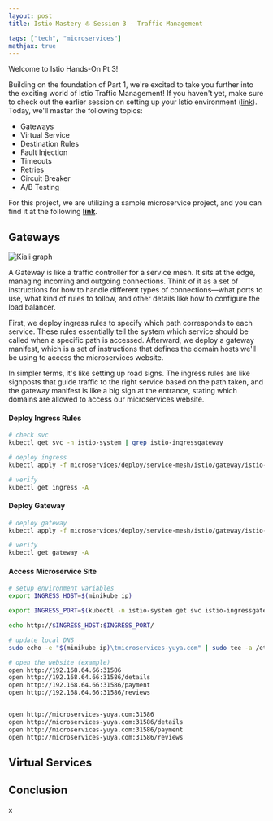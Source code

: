 ```yaml
---
layout: post
title: Istio Mastery ⛵ Session 3 - Traffic Management

tags: ["tech", "microservices"]
mathjax: true
---
```


Welcome to Istio Hands-On Pt 3! 

Building on the foundation of Part 1, we're excited to take you further into the exciting world of Istio Traffic Management! If you haven't yet, make sure to check out the earlier session on setting up your Istio environment ([link](https://yuyatinnefeld.com/2024-01-10-istio-hands-on-pt1)). Today, we'll master the following topics:

- Gateways
- Virtual Service
- Destination Rules
- Fault Injection
- Timeouts
- Retries
- Circuit Breaker
- A/B Testing

For this project, we are utilizing a sample microservice project, and you can find it at the following <a href="https://github.com/yuyatinnefeld/istio/tree/main" target="_blank"><b>link</b></a>.

## Gateways
![Kiali graph](/images/post-20240115/istio-gateway.png)

A Gateway is like a traffic controller for a service mesh. It sits at the edge, managing incoming and outgoing connections. Think of it as a set of instructions for how to handle different types of connections—what ports to use, what kind of rules to follow, and other details like how to configure the load balancer.

First, we deploy ingress rules to specify which path corresponds to each service. These rules essentially tell the system which service should be called when a specific path is accessed. Afterward, we deploy a gateway manifest, which is a set of instructions that defines the domain hosts we'll be using to access the microservices website.

In simpler terms, it's like setting up road signs. The ingress rules are like signposts that guide traffic to the right service based on the path taken, and the gateway manifest is like a big sign at the entrance, stating which domains are allowed to access our microservices website.

#### Deploy Ingress Rules
```bash
# check svc
kubectl get svc -n istio-system | grep istio-ingressgateway

# deploy ingress
kubectl apply -f microservices/deploy/service-mesh/istio/gateway/istio-ingress.yaml

# verify
kubectl get ingress -A
```

#### Deploy Gateway
```bash
# deploy gateway
kubectl apply -f microservices/deploy/service-mesh/istio/gateway/istio-gateway.yaml

# verify
kubectl get gateway -A
```

#### Access Microservice Site
```bash
# setup environment variables
export INGRESS_HOST=$(minikube ip)

export INGRESS_PORT=$(kubectl -n istio-system get svc istio-ingressgateway -o jsonpath='{.spec.ports[?(@.name=="http2")].nodePort}')

echo http://$INGRESS_HOST:$INGRESS_PORT/

# update local DNS
sudo echo -e "$(minikube ip)\tmicroservices-yuya.com" | sudo tee -a /etc/hosts

# open the website (example)
open http://192.168.64.66:31586
open http://192.168.64.66:31586/details
open http://192.168.64.66:31586/payment
open http://192.168.64.66:31586/reviews


open http://microservices-yuya.com:31586
open http://microservices-yuya.com:31586/details
open http://microservices-yuya.com:31586/payment
open http://microservices-yuya.com:31586/reviews
```

## Virtual Services



## Conclusion
x